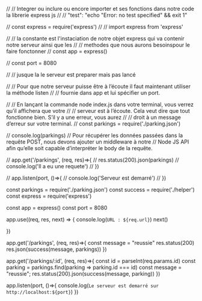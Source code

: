 // // Integrer ou inclure ou encore importer et ses fonctions dans notre code la librerie express js
// // "test": "echo \"Error: no test specified\" && exit 1"

// const express = require('express')
// // import express from 'express'

// // la constante est l'instaciation de notre objet express qui va contenir notre serveur ainsi que les 
// // methodes que nous aurons besoinspour le faire fonctonner
// const app = express()

// const port = 8080

// // jusque la le serveur est preparer mais pas lancé

// // Pour que notre serveur puisse être à l’écoute il faut maintenant utiliser la méthode listen 
// // fournie dans app et lui spécifier un port.

// // En lançant la commande node index.js dans votre terminal, vous verrez qu’il affichera que votre 
// // serveur est à l’écoute. Cela veut dire que tout fonctionne bien. S’il y a une erreur, vous aurez 
// // droit à un message d’erreur sur votre terminal.
// const parkings = require('./parking.json')

// console.log(parkings)
// Pour récupérer les données passées dans la requête POST, nous devons ajouter un middleware à notre 
// Node JS API afin qu’elle soit capable d’interpréter le body de la requête. 


// app.get('/parkings', (req, res)=>{
//     res.status(200).json(parkings)
//     console.log('Il a eu une requete')
// })

// app.listen(port, ()=>{
//     console.log('Serveur est demarré')
// })

const parkings = require('./parking.json')
const success = require('./helper')
const express = require('express')

const app = express()
const port = 8080

app.use((req, res, next) => {
    console.log(`URL : ${req.url}`)
    next()

})

app.get('/parkings', (req, res)=>{
    const message = "reussie"
    res.status(200)
    res.json(success(message, parkings))
})

app.get('/parkings/:id', (req, res)=>{
    const id = parseInt(req.params.id)
    const parking = parkings.find(parking => parking.id === id)
    const message = "reussie";
    res.status(200).json(success(message, parking))
})


app.listen(port, ()=>{
    console.log(`Le serveur est demarré sur http://localhost:${port}`)
})